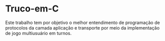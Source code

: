 # Truco-em-C
Este trabalho tem por objetivo o melhor entendimento de programação de protocolos da camada aplicação e transporte por meio da implementação de jogo multiusuário em turnos.
